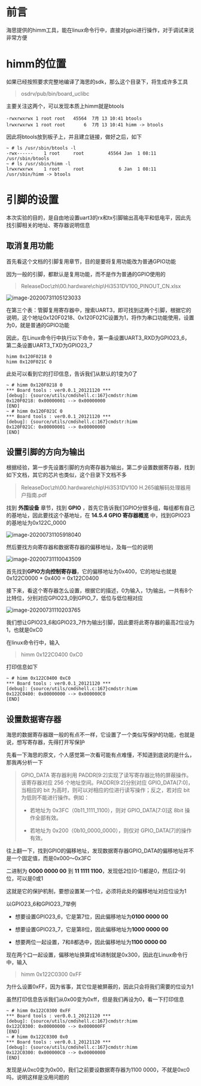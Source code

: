 # 前言

海思提供的himm工具，能在linux命令行中，直接对gpio进行操作，对于调试来说非常方便

# himm的位置

如果已经按照要求完整地编译了海思的sdk，那么这个目录下，将生成许多工具

> osdrv/pub/bin/board_uclibc

主要关注这两个，可以发现本质上himm就是btools

```shell
-rwxrwxrwx 1 root root   45564  7月 13 10:41 btools
lrwxrwxrwx 1 root root       6  7月 13 10:41 himm -> btools
```

因此将btools放到板子上，并且建立链接，做好之后，如下

```shell
~ # ls /usr/sbin/btools -l
-rwx------    1 root     root         45564 Jan  1 08:11 /usr/sbin/btools
~ # ls /usr/sbin/himm -l
lrwxrwxrwx    1 root     root             6 Jan  1 08:11 /usr/sbin/himm -> btools
```

# 引脚的设置

本次实验的目的，是自由地设置uart3的rx和tx引脚输出高电平和低电平，因此先找引脚相关的地址、寄存器说明信息

## 取消复用功能

首先看这个文档的引脚复用章节，目的是要将复用功能改为普通GPIO功能

因为一般的引脚，都默认是复用功能，而不是作为普通的GPIO使用的

> ReleaseDoc\zh\00.hardware\chip\Hi3531DV100_PINOUT_CN.xlsx

![image-20200731105123033](images/image-20200731105123033.png)

在第三个表：管脚复用寄存器中，搜索UART3，即可找到这两个引脚，根据它的说明，这个地址0x120F0218、0x120F021C设置为1，将作为串口功能使用，设置为0，就是普通的GPIO功能

因此，在Linux命令行中执行以下命令，第一条设置UART3_RXD为GPIO23_6，第二条设置UART3_TXD为GPIO23_7

```shell
himm 0x120F0218 0
himm 0x120F021C 0
```

此处可以看到它的打印信息，告诉我们从默认的1变为0了

```shell
~ # himm 0x120F0218 0
*** Board tools : ver0.0.1_20121120 *** 
[debug]: {source/utils/cmdshell.c:167}cmdstr:himm
0x120F0218: 0x00000001 --> 0x00000000 
[END]
~ # himm 0x120F021C 0
*** Board tools : ver0.0.1_20121120 *** 
[debug]: {source/utils/cmdshell.c:167}cmdstr:himm
0x120F021C: 0x00000001 --> 0x00000000 
[END]
```



## 设置引脚的方向为输出

根据经验，第一步先设置引脚的方向寄存器为输出，第二步设置数据寄存器，找到如下文档，其它的芯片也类似，这个目录下文档不多

> ReleaseDoc\zh\00.hardware\chip\Hi3531DV100 H.265编解码处理器用户指南.pdf

找到 **外围设备** 章节，找到 **GPIO**  ，首先它告诉我们GPIO分很多组，每组都有自己的基地址，因此要找这个基地址，在 **14.5.4 GPIO 寄存器概览** 中，找到GPIO23的基地址为0x122C_0000 

![image-20200731105918040](images/image-20200731105918040.png)

然后要找方向寄存器和数据寄存器的偏移地址，及每一位的说明

![image-20200731110043509](images/image-20200731110043509.png)

首先找到**GPIO方向控制寄存器**，它的偏移地址为0x400，它的地址也就是 0x122C0000 + 0x400 =  0x122C0400 

接下来，看这个寄存器怎么设置，根据它的描述，0为输入，1为输出，一共有8个比特位，分别对应GPIO23_0到GPIO_7，低位与低位相对应

![image-20200731110203765](images/image-20200731110203765.png)

我们想让GPIO23_6和GPIO23_7作为输出引脚，因此要将此寄存器的最高2位设为1，也就是0xC0

在linux命令行中，输入

> himm 0x122C0400 0xC0

打印信息如下

```shell
~ # himm 0x122C0400 0xC0
*** Board tools : ver0.0.1_20121120 *** 
[debug]: {source/utils/cmdshell.c:167}cmdstr:himm
0x122C0400: 0x00000000 --> 0x000000C0 
[END]
```



## 设置数据寄存器

海思的数据寄存器跟一般的有点不一样，它设置了一个类似写保护的功能，也就是说，想写寄存器，先得打开写保护

先看一下海思的原文，个人感觉第一次看可能有点难懂，不知道到底说的是什么，那我再分析一下

> GPIO_DATA 寄存器利用 PADDR[9:2]实现了读写寄存器比特的屏蔽操作。该寄存器对应 256 个地址空间。PADDR[9:2]分别对应 GPIO_DATA[7:0]，当相应的 bit 为高时，则可以对相应的位进行读写操作；反之，若对应 bit 为低则不能进行操作。例如： 
>
> * 若地址为 0x3FC（0b11_1111_1100），则对 GPIO_DATA[7:0]这 8bit 操作全部有效。
>
> * 若地址为 0x200（0b10_0000_0000），则仅对 GPIO_DATA[7]的操作有效。

往上翻一下，找到GPIO的偏移地址，发现数据寄存器GPIO_DATA的偏移地址并不是一个固定值，而是0x000～0x3FC

二进制为 **0000 0000 00** 到 **11 1111 1100**，发现低2位[0-1]都是0，然后[2-9]位，可以是0或1

这就是它的保护机制，要想设置某一个位，必须将此处的偏移地址对应位设为1

以GPIO23_6和GPIO23_7举例

* 想要设置GPIO23_6，它是第7位，因此偏移地址为**0100 0000 00**

* 想要设置GPIO23_7，它是第8位，因此偏移地址为**1000 0000 00**

* 想要两位一起设置，7和8都选中，因此偏移地址为**1100 0000 00**

现在两个口一起设置，偏移地址换算成16进制就是0x300，因此在Linux命令行中，输入

> himm 0x122C0300 0xFF

为什么设置0xFF，因为省事，其它位是被屏蔽的，因此只会将我们需要的位设为1

虽然打印信息告诉我们从0x00变为0xff，但是我们再设为0，看一下打印信息

```shell
~ # himm 0x122C0300 0xFF
*** Board tools : ver0.0.1_20121120 *** 
[debug]: {source/utils/cmdshell.c:167}cmdstr:himm
0x122C0300: 0x00000000 --> 0x000000FF 
[END]
~ # himm 0x122C0300 0x0
*** Board tools : ver0.0.1_20121120 *** 
[debug]: {source/utils/cmdshell.c:167}cmdstr:himm
0x122C0300: 0x000000C0 --> 0x00000000 
[END]
```

发现是从0xc0变为0x00，我们之前要设数据寄存器为1100 0000，不就是0xc0吗，说明这样是没用问题的

